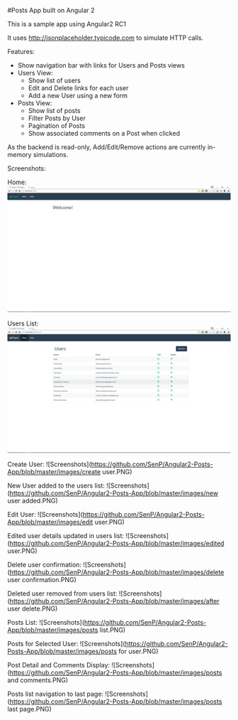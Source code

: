 #Posts App built on Angular 2

This is a sample app using Angular2 RC1

It uses http://jsonplaceholder.typicode.com to simulate HTTP calls.

Features:

  - Show navigation bar with links for Users and Posts views
  - Users View:
    - Show list of users
    - Edit and Delete links for each user
    - Add a new User using a new form
  - Posts View:
  	- Show list of posts
    - Filter Posts by User
    - Pagination of Posts
    - Show associated comments on a Post when clicked

As the backend is read-only, Add/Edit/Remove actions are currently in-memory simulations.

Screenshots:

Home:
![Home](https://github.com/SenP/Angular2-Posts-App/blob/master/images/home.PNG)

Users List:
![Users List](https://github.com/SenP/Angular2-Posts-App/blob/master/images/users.PNG)

Create User:
![Screenshots](https://github.com/SenP/Angular2-Posts-App/blob/master/images/create user.PNG)

New User added to the users list:
![Screenshots](https://github.com/SenP/Angular2-Posts-App/blob/master/images/new user added.PNG)

Edit User:
![Screenshots](https://github.com/SenP/Angular2-Posts-App/blob/master/images/edit user.PNG)

Edited user details updated in users list:
![Screenshots](https://github.com/SenP/Angular2-Posts-App/blob/master/images/edited user.PNG)

Delete user confirmation:
![Screenshots](https://github.com/SenP/Angular2-Posts-App/blob/master/images/delete user confirmation.PNG)

Deleted user removed from users list:
![Screenshots](https://github.com/SenP/Angular2-Posts-App/blob/master/images/after user delete.PNG)

Posts List:
![Screenshots](https://github.com/SenP/Angular2-Posts-App/blob/master/images/posts list.PNG)

Posts for Selected User:
![Screenshots](https://github.com/SenP/Angular2-Posts-App/blob/master/images/posts for user.PNG)

Post Detail and Comments Display:
![Screenshots](https://github.com/SenP/Angular2-Posts-App/blob/master/images/posts and comments.PNG)

Posts list navigation to last page:
![Screenshots](https://github.com/SenP/Angular2-Posts-App/blob/master/images/posts last page.PNG)

